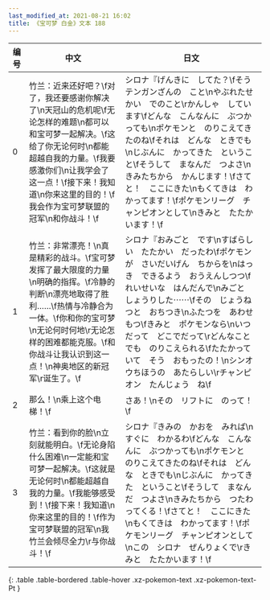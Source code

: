 ```yaml
---
last_modified_at: 2021-08-21 16:02
title: 《宝可梦 白金》文本 188
---
```

| 编号 | 中文 | 日文 |
| ---- | ---- | ---- |
| 0 | 竹兰：近来还好吧？\f对了，我还要感谢你解决了\n天冠山的危机呢\f无论怎样的难题\n都可以和宝可梦一起解决。\f这给了你无论何时\n都能超越自我的力量。\f我要感激你们\n让我学会了这一点！\f接下来！我知道\n你来这里的目的！\f我会作为宝可梦联盟的冠军\n和你战斗！\f | シロナ『げんきに　してた？\fそう　テンガンざんの　こと\nやぶれたせかい　でのこと\rかんしゃ　しています\fどんな　こんなんに　ぶつかっても\nポケモンと　のりこえてきたのね\fそれは　どんな　ときでも\nじぶんに　かってきた　ということ\fそうして　まなんだ　つよさ\nきみたちから　かんじます！\fさてと！　ここにきた\nもくてきは　わかってます！\fポケモンリーグ　チャンピオンとして\nきみと　たたかいます！\f |
| 1 | 竹兰：非常漂亮！\n真是精彩的战斗。\f宝可梦发挥了最大限度的力量\n明确的指挥。\f冷静的判断\n漂亮地取得了胜利……\f热情与冷静合为一体。\f你和你的宝可梦\n无论何时何地\r无论怎样的困难都能克服。\f和你战斗让我认识到这一点！\n神奥地区的新冠军\r诞生了。\f | シロナ『おみごと　です\nすばらしい　たたかい　だったわ\fポケモンが　さいだいげん　ちからを\nはっき　できるよう　おうえんしつつ\fれいせいな　はんだんで\nみごと　しょうりした⋯⋯\fその　じょうねつと　おちつき\nふたつを　あわせもつ\fきみと　ポケモンなら\nいつだって　どこでだって\rどんなことでも　のりこえられる\fたたかっていて　そう　おもったの！\nシンオウちほうの　あたらしい\rチャンピオン　たんじょう　ね\f |
| 2 | 那么！\n乘上这个电梯！\f | さあ！\nその　リフトに　のって！\f |
| 3 | 竹兰：看到你的脸\n立刻就能明白。\f无论身陷什么困难\n一定能和宝可梦一起解决。\f这就是无论何时\n都能超越自我的力量。\f我能够感受到！\f接下来！我知道\n你来这里的目的！\f作为宝可梦联盟的冠军\n我竹兰会倾尽全力\r与你战斗！\f | シロナ『きみの　かおを　みれば\nすぐに　わかるわ\fどんな　こんなんに　ぶつかっても\nポケモンと　のりこえてきたのね\fそれは　どんな　ときでも\nじぶんに　かってきた　ということ\fそうして　まなんだ　つよさ\nきみたちから　つたわってくる！\fさてと！　ここにきた\nもくてきは　わかってます！\fポケモンリーグ　チャンピオンとして\nこの　シロナ　ぜんりょくで\rきみと　たたかいます！\f |
{: .table .table-bordered .table-hover .xz-pokemon-text .xz-pokemon-text-Pt }